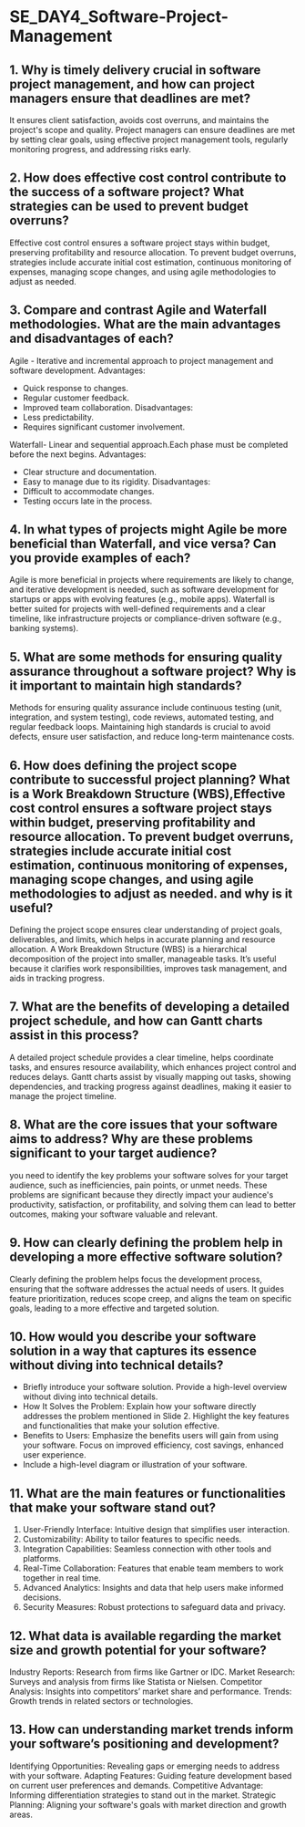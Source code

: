 # SE_DAY4_Software-Project-Management
## 1. Why is timely delivery crucial in software project management, and how can project managers ensure that deadlines are met?
It ensures client satisfaction, avoids cost overruns, and maintains the project's scope and quality. Project managers can ensure deadlines are met by setting clear goals, using effective project management tools, regularly monitoring progress, and addressing risks early.
## 2. How does effective cost control contribute to the success of a software project? What strategies can be used to prevent budget overruns?
Effective cost control ensures a software project stays within budget, preserving profitability and resource allocation. To prevent budget overruns, strategies include accurate initial cost estimation, continuous monitoring of expenses, managing scope changes, and using agile methodologies to adjust as needed.
## 3. Compare and contrast Agile and Waterfall methodologies. What are the main advantages and disadvantages of each?
Agile - Iterative and incremental approach to project
management and software development.
Advantages:
- Quick response to changes.
- Regular customer feedback.
- Improved team collaboration.
Disadvantages:
- Less predictability.
- Requires significant customer involvement.
  
Waterfall- Linear and sequential approach.Each phase must be completed before the next begins.
Advantages:
- Clear structure and documentation.
- Easy to manage due to its rigidity.
Disadvantages:
- Difficult to accommodate changes.
- Testing occurs late in the process.
  
## 4. In what types of projects might Agile be more beneficial than Waterfall, and vice versa? Can you provide examples of each?
Agile is more beneficial in projects where requirements are likely to change, and iterative development is needed, such as software development for startups or apps with evolving features (e.g., mobile apps). Waterfall is better suited for projects with well-defined requirements and a clear timeline, like infrastructure projects or compliance-driven software (e.g., banking systems).
## 5. What are some methods for ensuring quality assurance throughout a software project? Why is it important to maintain high standards?
Methods for ensuring quality assurance include continuous testing (unit, integration, and system testing), code reviews, automated testing, and regular feedback loops. Maintaining high standards is crucial to avoid defects, ensure user satisfaction, and reduce long-term maintenance costs.
## 6. How does defining the project scope contribute to successful project planning? What is a Work Breakdown Structure (WBS),Effective cost control ensures a software project stays within budget, preserving profitability and resource allocation. To prevent budget overruns, strategies include accurate initial cost estimation, continuous monitoring of expenses, managing scope changes, and using agile methodologies to adjust as needed. and why is it useful?
Defining the project scope ensures clear understanding of project goals, deliverables, and limits, which helps in accurate planning and resource allocation. A Work Breakdown Structure (WBS) is a hierarchical decomposition of the project into smaller, manageable tasks. It’s useful because it clarifies work responsibilities, improves task management, and aids in tracking progress.
## 7. What are the benefits of developing a detailed project schedule, and how can Gantt charts assist in this process?
A detailed project schedule provides a clear timeline, helps coordinate tasks, and ensures resource availability, which enhances project control and reduces delays. Gantt charts assist by visually mapping out tasks, showing dependencies, and tracking progress against deadlines, making it easier to manage the project timeline.
## 8. What are the core issues that your software aims to address? Why are these problems significant to your target audience?
you need to identify the key problems your software solves for your target audience, such as inefficiencies, pain points, or unmet needs. These problems are significant because they directly impact your audience's productivity, satisfaction, or profitability, and solving them can lead to better outcomes, making your software valuable and relevant.
## 9. How can clearly defining the problem help in developing a more effective software solution?
Clearly defining the problem helps focus the development process, ensuring that the software addresses the actual needs of users. It guides feature prioritization, reduces scope creep, and aligns the team on specific goals, leading to a more effective and targeted solution.
## 10. How would you describe your software solution in a way that captures its essence without diving into technical details?
- Briefly introduce your software solution. Provide a high-level overview without diving into technical details.
- How It Solves the Problem: Explain how your software directly addresses the problem mentioned in Slide 2. Highlight the key features and functionalities that make your solution effective.
- Benefits to Users: Emphasize the benefits users will gain from using your software. Focus on improved efficiency, cost savings, enhanced user experience.
-  Include a high-level diagram or illustration of your software.
## 11. What are the main features or functionalities that make your software stand out?
1. User-Friendly Interface: Intuitive design that simplifies user interaction.
2. Customizability: Ability to tailor features to specific needs.
3. Integration Capabilities: Seamless connection with other tools and platforms.
4. Real-Time Collaboration: Features that enable team members to work together in real time.
5. Advanced Analytics: Insights and data that help users make informed decisions.
6. Security Measures: Robust protections to safeguard data and privacy.
## 12. What data is available regarding the market size and growth potential for your software?
Industry Reports: Research from firms like Gartner or IDC.
Market Research: Surveys and analysis from firms like Statista or Nielsen.
Competitor Analysis: Insights into competitors’ market share and performance.
Trends: Growth trends in related sectors or technologies.
## 13. How can understanding market trends inform your software’s positioning and development?
Identifying Opportunities: Revealing gaps or emerging needs to address with your software.
Adapting Features: Guiding feature development based on current user preferences and demands.
Competitive Advantage: Informing differentiation strategies to stand out in the market.
Strategic Planning: Aligning your software's goals with market direction and growth areas.
